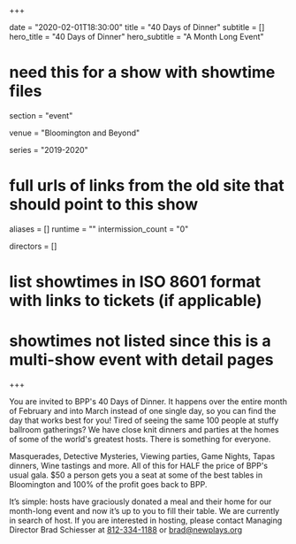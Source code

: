 +++

date = "2020-02-01T18:30:00"
title = "40 Days of Dinner"
subtitle = []
hero_title = "40 Days of Dinner"
hero_subtitle = "A Month Long Event"

# need this for a show with showtime files
section = "event"

venue = "Bloomington and Beyond"

series = "2019-2020"
# full urls of links from the old site that should point to this show
aliases = []
runtime = ""
intermission_count = "0"

directors = []


# list showtimes in ISO 8601 format with links to tickets (if applicable)
# showtimes not listed since this is a multi-show event with detail pages

+++

You are invited to BPP's 40 Days of Dinner. It happens over the entire month of February and into March instead of one single day, so you can find the day that works best for you! Tired of seeing the same 100 people at stuffy ballroom gatherings? We have close knit dinners and parties at the homes of some of the world's greatest hosts. There is something for everyone.

Masquerades, Detective Mysteries, Viewing parties, Game Nights, Tapas dinners, Wine tastings and more. All of this for HALF the price of BPP's usual gala. $50 a person gets you a seat at some of the best tables in Bloomington and 100% of the profit goes back to BPP.

It’s simple: hosts have graciously donated a meal and their home for our month-long event and now it’s up to you to fill their table. We are currently in search of host. If you are interested in hosting, please contact Managing Director Brad Schiesser at [812-334-1188](tel:+1-812-334-1188) or [brad@newplays.org](mailto:brad@newplays.org)
